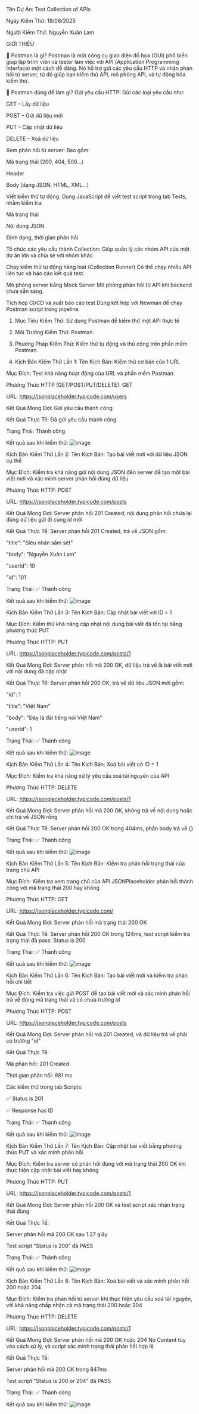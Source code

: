 Tên Dự Án: Test Collection of APIs

Ngày Kiểm Thử: 19/06/2025

Người Kiểm Thử: Nguyễn Xuân Lam

GIỚI THIỆU

🧩 Postman là gì? Postman là một công cụ giao diện đồ họa (GUI) phổ biến giúp lập trình viên và tester làm việc với API (Application Programming Interface) một cách dễ dàng. Nó hỗ trợ gửi các yêu cầu HTTP và nhận phản hồi từ server, từ đó giúp bạn kiểm thử API, mô phỏng API, và tự động hóa kiểm thử.

🔧 Postman dùng để làm gì? Gửi yêu cầu HTTP: Gửi các loại yêu cầu như:

GET – Lấy dữ liệu

POST – Gửi dữ liệu mới

PUT – Cập nhật dữ liệu

DELETE – Xoá dữ liệu

Xem phản hồi từ server: Bao gồm:

Mã trạng thái (200, 404, 500…)

Header

Body (dạng JSON, HTML, XML…)

Viết kiểm thử tự động: Dùng JavaScript để viết test script trong tab Tests, nhằm kiểm tra:

Mã trạng thái

Nội dung JSON

Định dạng, thời gian phản hồi

Tổ chức các yêu cầu thành Collection: Giúp quản lý các nhóm API của một dự án lớn và chia sẻ với nhóm khác.

Chạy kiểm thử tự động hàng loạt (Collection Runner) Có thể chạy nhiều API liên tục và báo cáo kết quả test.

Mô phỏng server bằng Mock Server Mô phỏng phản hồi từ API khi backend chưa sẵn sàng.

Tích hợp CI/CD và xuất báo cáo test Dùng kết hợp với Newman để chạy Postman script trong pipeline.

1. Mục Tiêu Kiểm Thử: Sử dụng Postman để kiểm thử một API thực tế

2. Môi Trường Kiểm Thử: Postman.

3. Phương Pháp Kiểm Thử: Kiểm thử tự động và thủ công trên phần mềm Postman.

4. Kịch Bản Kiểm Thử Lần 1:
Tên Kịch Bản: Kiểm thử cơ bản của 1 URL

Mục Đích: Test khả năng hoạt động của URL và phần mềm Postman

Phương Thức HTTP (GET/POST/PUT/DELETE): GET

URL: https://jsonplaceholder.typicode.com/users

Kết Quả Mong Đợi: Gửi yêu cầu thành công

Kết Quả Thực Tế: Đã gửi yêu cầu thành công

Trạng Thái: Thành công

Kết quả sau khi kiểm thử:
![image](https://github.com/user-attachments/assets/7513e1f6-cc37-4857-b3ac-7d4a079c3c27)

Kịch Bản Kiểm Thử Lần 2:
Tên Kịch Bản: Tạo bài viết mới với dữ liệu JSON cụ thể

Mục Đích: Kiểm tra khả năng gửi nội dung JSON đến server để tạo một bài viết mới và xác minh server phản hồi đúng dữ liệu

Phương Thức HTTP: POST

URL: https://jsonplaceholder.typicode.com/posts

Kết Quả Mong Đợi: Server phản hồi 201 Created, nội dung phản hồi chứa lại đúng dữ liệu gửi đi cùng id mới

Kết Quả Thực Tế: Server phản hồi 201 Created, trả về JSON gồm:

"title": "Siêu nhân sấm sét"

"body": "Nguyễn Xuân Lam"

"userId": 10

"id": 101

Trạng Thái: ✅ Thành công

Kết quả sau khi kiểm thử:
![image](https://github.com/user-attachments/assets/4a35f237-a54d-4845-9a09-924f4f23033c)

Kịch Bản Kiểm Thử Lần 3:
Tên Kịch Bản: Cập nhật bài viết với ID = 1

Mục Đích: Kiểm thử khả năng cập nhật nội dung bài viết đã tồn tại bằng phương thức PUT

Phương Thức HTTP: PUT

URL: https://jsonplaceholder.typicode.com/posts/1

Kết Quả Mong Đợi: Server phản hồi mã 200 OK, dữ liệu trả về là bài viết mới với nội dung đã cập nhật

Kết Quả Thực Tế: Server phản hồi 200 OK, trả về dữ liệu JSON mới gồm:

"id": 1

"title": "Việt Nam"

"body": "Đây là đài tiếng nói Việt Nam"

"userId": 1

Trạng Thái: ✅ Thành công

Kết quả sau khi kiểm thử:
![image](https://github.com/user-attachments/assets/c8bea99f-8f5d-4e2f-9370-df8b85cd95a8)

Kịch Bản Kiểm Thử Lần 4:
Tên Kịch Bản: Xoá bài viết có ID = 1

Mục Đích: Kiểm tra khả năng xử lý yêu cầu xoá tài nguyên của API

Phương Thức HTTP: DELETE

URL: https://jsonplaceholder.typicode.com/posts/1

Kết Quả Mong Đợi: Server phản hồi mã 200 OK, không trả về nội dung hoặc chỉ trả về JSON rỗng

Kết Quả Thực Tế: Server phản hồi 200 OK trong 404ms, phần body trả về {}

Trạng Thái: ✅ Thành công

Kết quả sau khi kiểm thử:
![image](https://github.com/user-attachments/assets/a02d4785-bef2-4a5a-9ee0-361970ee4f28)

Kịch Bản Kiểm Thử Lần 5:
Tên Kịch Bản: Kiểm tra phản hồi trạng thái của trang chủ API

Mục Đích: Kiểm tra xem trang chủ của API JSONPlaceholder phản hồi thành công với mã trạng thái 200 hay không

Phương Thức HTTP: GET

URL: https://jsonplaceholder.typicode.com/

Kết Quả Mong Đợi: Server phản hồi mã trạng thái 200 OK

Kết Quả Thực Tế: Server phản hồi 200 OK trong 124ms, test script kiểm tra trạng thái đã pass: Status is 200

Trạng Thái: ✅ Thành công

Kết quả sau khi kiểm thử:
![image](https://github.com/user-attachments/assets/7d99a91b-d166-429f-bcdf-e6f239a1d76f)

Kịch Bản Kiểm Thử Lần 6:
Tên Kịch Bản: Tạo bài viết mới và kiểm tra phản hồi chi tiết

Mục Đích: Kiểm tra việc gửi POST để tạo bài viết mới và xác minh phản hồi trả về đúng mã trạng thái và có chứa trường id

Phương Thức HTTP: POST

URL: https://jsonplaceholder.typicode.com/posts

Kết Quả Mong Đợi: Server phản hồi mã 201 Created, và dữ liệu trả về phải có trường "id"

Kết Quả Thực Tế:

Mã phản hồi: 201 Created

Thời gian phản hồi: 981 ms

Các kiểm thử trong tab Scripts:

✅ Status is 201

✅ Response has ID

Trạng Thái: ✅ Thành công

Kết quả sau khi kiểm thử:
![image](https://github.com/user-attachments/assets/d8859562-9db9-42fb-b547-d35dd056e47e)

Kịch Bản Kiểm Thử Lần 7:
Tên Kịch Bản: Cập nhật bài viết bằng phương thức PUT và xác minh phản hồi

Mục Đích: Kiểm tra server có phản hồi đúng với mã trạng thái 200 OK khi thực hiện cập nhật bài viết hay không

Phương Thức HTTP: PUT

URL: https://jsonplaceholder.typicode.com/posts/1

Kết Quả Mong Đợi: Server phản hồi 200 OK và test script xác nhận trạng thái đúng

Kết Quả Thực Tế:

Server phản hồi mã 200 OK sau 1.27 giây

Test script "Status is 200" đã PASS

Trạng Thái: ✅ Thành công

Kết quả sau khi kiểm thử:
![image](https://github.com/user-attachments/assets/ffe1f135-4c98-46af-b5cc-da79f485c84a)

Kịch Bản Kiểm Thử Lần 8:
Tên Kịch Bản: Xoá bài viết và xác minh phản hồi 200 hoặc 204

Mục Đích: Kiểm tra phản hồi từ server khi thực hiện yêu cầu xoá tài nguyên, với khả năng chấp nhận cả mã trạng thái 200 hoặc 204

Phương Thức HTTP: DELETE

URL: https://jsonplaceholder.typicode.com/posts/1

Kết Quả Mong Đợi: Server phản hồi mã 200 OK hoặc 204 No Content tùy vào cách xử lý, và script xác minh trạng thái phản hồi hợp lệ

Kết Quả Thực Tế:

Server phản hồi mã 200 OK trong 847ms

Test script "Status is 200 or 204" đã PASS

Trạng Thái: ✅ Thành công

Kết quả sau khi kiểm thử:
![image](https://github.com/user-attachments/assets/123b9998-3830-4e48-8b26-a66c133b125e)


